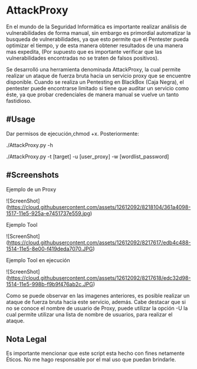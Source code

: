 # AttackProxy

En el mundo de la Seguridad Informática es importante realizar análisis de vulnerabilidades de forma manual, sin embargo
es primordial automatizar la busqueda de vulnerabilidades, ya que esto permite que el Pentester pueda optimizar el tiempo, y de esta  manera obtener resultados de una manera mas expedita, (Por supuesto que es importante verificar que las vulnerabilidades encontradas no se traten de falsos positivos).

Se desarrolló una herramienta denominada AttackProxy, la cual permite realizar un ataque de fuerza bruta hacia un servicio 
proxy que se encuentre disponible. Cuando se realiza un Pentesting en BlackBox (Caja Negra), el pentester puede 
encontrarse limitado si tiene que auditar un servicio como éste, ya que probar credenciales de manera manual se vuelve
un tanto fastidioso.


#Usage
----

Dar permisos de ejecución,chmod +x.
Posteriormente:

./AttackProxy.py -h 

./AttackProxy.py -t [target] -u [user_proxy] -w [wordlist_password]      



#Screenshots
----

Ejemplo de un Proxy

![ScreenShot] (https://cloud.githubusercontent.com/assets/12612092/8218104/361a4098-1517-11e5-925a-e7451737e559.jpg)

Ejemplo Tool

![ScreenShot] (https://cloud.githubusercontent.com/assets/12612092/8217617/edb4c488-1514-11e5-8e00-f419deda7070.JPG)

Ejemplo Tool en ejecución

![ScreenShot] (https://cloud.githubusercontent.com/assets/12612092/8217618/edc32d98-1514-11e5-998b-f9b9f476ab2c.JPG)


Como se puede observar en las imagenes anteriores, es posible realizar un ataque de fuerza bruta hacia este servicio,
además.
Cabe destacar que si no se conoce el nombre de usuario de Proxy, puede utilizar la opción -U la cual permite utilizar una lista de nombre de usuarios, para realizar el ataque.

Nota Legal
----

Es importante mencionar que este script esta hecho con fines netamente Éticos. No me hago responsable por el mal uso que puedan brindarle.
